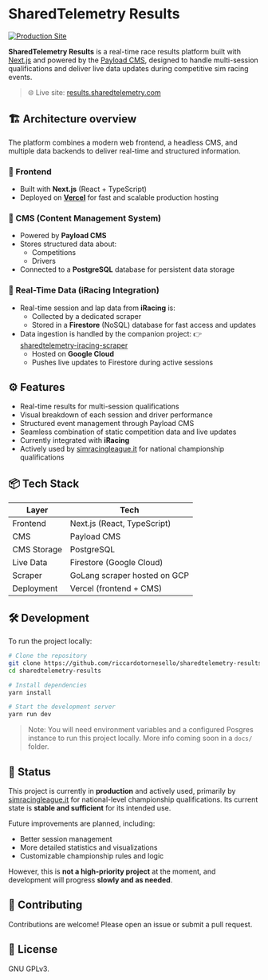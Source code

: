 # SharedTelemetry Results

[![Production Site](https://img.shields.io/badge/live-site-green?style=flat-square)](https://results.sharedtelemetry.com)

**SharedTelemetry Results** is a real-time race results platform built with [Next.js](https://nextjs.org/) and powered by the [Payload CMS](https://payloadcms.com/), designed to handle multi-session qualifications and deliver live data updates during competitive sim racing events.

> 🌐 Live site: [results.sharedtelemetry.com](https://results.sharedtelemetry.com)

## 🏗️ Architecture overview

The platform combines a modern web frontend, a headless CMS, and multiple data backends to deliver real-time and structured information.

### 🔹 Frontend

- Built with **Next.js** (React + TypeScript)
- Deployed on **[Vercel](https://vercel.com/)** for fast and scalable production hosting

### 🔹 CMS (Content Management System)

- Powered by **Payload CMS**
- Stores structured data about:
  - Competitions
  - Drivers
- Connected to a **PostgreSQL** database for persistent data storage

### 🔹 Real-Time Data (iRacing Integration)

- Real-time session and lap data from **iRacing** is:
  - Collected by a dedicated scraper
  - Stored in a **Firestore** (NoSQL) database for fast access and updates
- Data ingestion is handled by the companion project:
  👉 [sharedtelemetry-iracing-scraper](https://github.com/riccardotornesello/sharedtelemetry-iracing-scraper)
  - Hosted on **Google Cloud**
  - Pushes live updates to Firestore during active sessions

## ⚙️ Features

- Real-time results for multi-session qualifications
- Visual breakdown of each session and driver performance
- Structured event management through Payload CMS
- Seamless combination of static competition data and live updates
- Currently integrated with **iRacing**
- Actively used by [simracingleague.it](https://simracingleague.it) for national championship qualifications

## 📦 Tech Stack

| Layer       | Tech                         |
| ----------- | ---------------------------- |
| Frontend    | Next.js (React, TypeScript)  |
| CMS         | Payload CMS                  |
| CMS Storage | PostgreSQL                   |
| Live Data   | Firestore (Google Cloud)     |
| Scraper     | GoLang scraper hosted on GCP |
| Deployment  | Vercel (frontend + CMS)      |

## 🛠️ Development

To run the project locally:

```bash
# Clone the repository
git clone https://github.com/riccardotornesello/sharedtelemetry-results.git
cd sharedtelemetry-results

# Install dependencies
yarn install

# Start the development server
yarn run dev
```

> Note: You will need environment variables and a configured Posgres instance to run this project locally. More info coming soon in a `docs/` folder.

## 📌 Status

This project is currently in **production** and actively used, primarily by [simracingleague.it](https://simracingleague.it) for national-level championship qualifications. Its current state is **stable and sufficient** for its intended use.

Future improvements are planned, including:

- Better session management
- More detailed statistics and visualizations
- Customizable championship rules and logic

However, this is **not a high-priority project** at the moment, and development will progress **slowly and as needed**.

## 🤝 Contributing

Contributions are welcome! Please open an issue or submit a pull request.

## 📄 License

GNU GPLv3.

